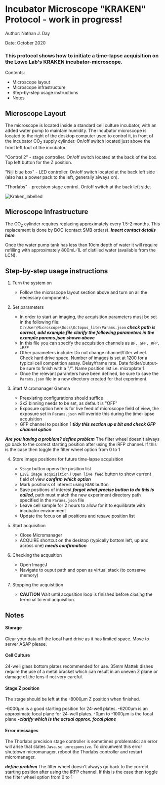 # Incubator Microscope "KRAKEN" Protocol - work in progress!

Author: Nathan J. Day

Date: October 2020

### This protocol shows how to initiate a time-lapse acquisition on the Lowe Lab's KRAKEN incubator-microscope. 

Contents: 

- Microscope layout
- Microscope infrastructure 
- Step-by-step usage instructions
- Notes

## Microscope Layout

The microscope is located inside a standard cell culture incubator, with an added water pump to maintain humidity. The incubator microscope is located to the right of the desktop computer used to control it, in front of the incubator CO<sub>2</sub> supply cylinder. On/off switch located just above the front left foot of the incubator.

"Control 2" - stage controller. On/off switch located at the back of the box. Top left button for the Z position. 

"Niji blue box" - LED controller. On/off switch located at the back left side (also has a power pack to the left, generally always on). 

"Thorlabs" - precision stage control. On/off switch at the back left side. 

![Kraken_labelled](https://user-images.githubusercontent.com/16838461/111985628-be135480-8b04-11eb-8765-0c87603f3bde.png)


## Microscope Infrastructure

The CO<sub>2</sub> cylinder requires replacing approximately every 1.5-2 months. This replacement is done by BOC (contact SMB orders). 
**_Insert contact details here_** 

Once the water pump tank has less than 10cm depth of water it will require refilling with approximately 800mL-1L of distilled water (available from the LCN).

## Step-by-step usage instructions

1. Turn the system on 

    - Follow the microscope layout section above and turn on all the necessary components. 

2. Set parameters

    - In order to start an imaging, the acquisition parameters must be set in the following file:
        `C:\User\Microscope\Docs\Octopus_lite\Params.json` **_check path is correct, add example file_**
    **_clarify the following parameters in the example params.json shown above_**
    - In this file you can specify the acquisition channels as `BF, GFP, RFP, iRFP`
    - Other parameters include: 
        Do not change channel/filter wheel. Check hard drive space. Number of images is set at 1200 for a typical cell competition assay. Delay/frame rate. Date folder/output- be sure to finish with a "/". Name position list i.e. microplate 1. 
    - Once the relevant paramters have been defined, be sure to save the `Params.json` file in a new directory created for that experiment.


3. Start Micromanager Gamma

    - Preexisting configurations should suffice
    - 2x2 binning needs to be set, as default is "OFF"
    - Exposure option here is for live feed of microscope field of view, the exposure set in `Params.json` will overide this during the time-lapse acquisition
    - GFP channel to position 1
    **_tidy this section up a bit and check GFP channel option_**
    
**_Are you having a problem? define problem_** The filter wheel doesn't always go back to the correct starting position after using the iRFP channel. If this is the case then toggle the filter wheel option from 0 to 1
    
4. Store image positions for future time-lapse acquisition

    - `Stage` button opens the position list
    - `LIVE image acquisition` / `Open live feed` button to show current field of view **_confirm which option_**
    - Mark positions of interest using `MARK` button
    - Save positions of interest **_forgot what precise button to do this is called_**, path must match the new experiment directory path specified in the `Params.json` file
    - Leave cell sample for 2 hours to allow for it to equilibrate with incubator environment
    - Update the focus on all positions and resave position list
    
5. Start acquisition

    - Close Micromanager
    - ACQUIRE shortcut on the desktop (typically bottom left, up and across one) **_needs confirmation_**
    
6. Checking the acqusition 

    - Open ImageJ
    - Navigate to ouput path and open as virtual stack (to conserve memory)
    
    
7. Stopping the acquistition 

    - **CAUTION** Wait until acqusition loop is finished before closing the terminal to end acquisition. 
    

## Notes

#### Storage

Clear your data off the local hard drive as it has limited space. Move to server ASAP please. 

#### Cell Culture 

24-well glass bottom plates recommended for use. 35mm Mattek dishes require the use of a metal bracket which can result in an uneven Z plane or damage of the lens if not very careful. 

#### Stage Z position

The stage should be left at the -8000μm Z position when finished.

-6000μm is a good starting position for 24-well plates. -6200μm is an approximate focal plane for 24-well plates. -0μm to -1000μm is the focal plane  **_-clarify which is the actual approx. focal plane_** 

#### Error messages

The Thorlabs precision stage controller is sometimes problematic: an error will arise that states `Java.sc unresponsive`. To circumvent this error shutdown micromanager, reboot the Thorlabs controller and restart micromanager.

**_define problem_** The filter wheel doesn't always go back to the correct starting position after using the iRFP channel. If this is the case then toggle the filter wheel option from 0 to 1
